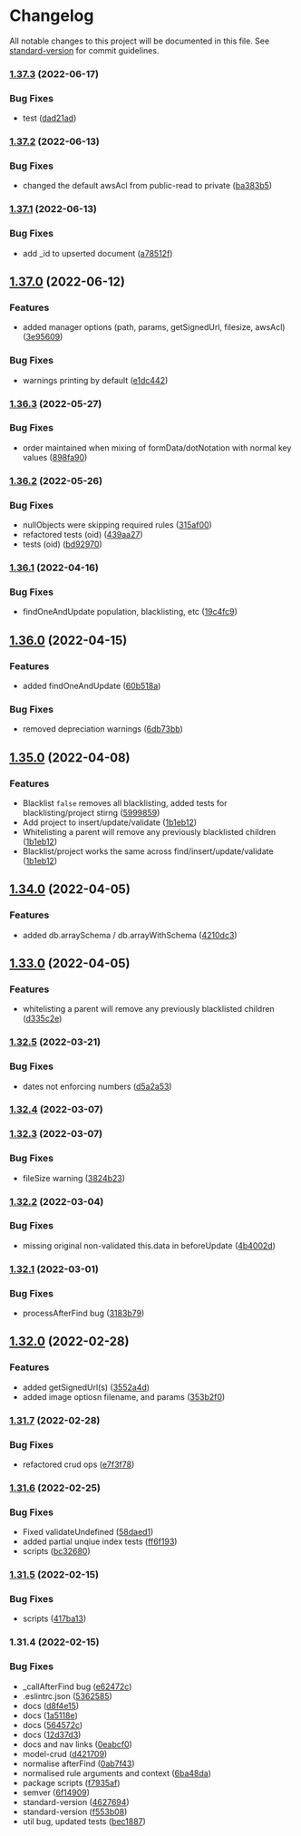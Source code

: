 # Changelog

All notable changes to this project will be documented in this file. See [standard-version](https://github.com/conventional-changelog/standard-version) for commit guidelines.

### [1.37.3](https://github.com/boycce/monastery/compare/1.37.2...1.37.3) (2022-06-17)


### Bug Fixes

* test ([dad21ad](https://github.com/boycce/monastery/commit/dad21ad9c014a45ccc50a4755daa12941d6b7465))

### [1.37.2](https://github.com/boycce/monastery/compare/1.37.1...1.37.2) (2022-06-13)


### Bug Fixes

* changed the default awsAcl from public-read to private ([ba383b5](https://github.com/boycce/monastery/commit/ba383b5f363dafe3b893e08de1a124b7ce96df44))

### [1.37.1](https://github.com/boycce/monastery/compare/1.37.0...1.37.1) (2022-06-13)


### Bug Fixes

* add _id to upserted document ([a78512f](https://github.com/boycce/monastery/commit/a78512f16b39422160756fe91ef4d4a3239f5890))

## [1.37.0](https://github.com/boycce/monastery/compare/1.36.3...1.37.0) (2022-06-12)


### Features

* added manager options (path, params, getSignedUrl, filesize, awsAcl) ([3e95609](https://github.com/boycce/monastery/commit/3e95609385820ecfd606500676fa87f8c9b4f02d))


### Bug Fixes

* warnings printing by default ([e1dc442](https://github.com/boycce/monastery/commit/e1dc442f20c78fcc65e19afaf5f0f8410bbcc31d))

### [1.36.3](https://github.com/boycce/monastery/compare/1.36.2...1.36.3) (2022-05-27)


### Bug Fixes

* order maintained when mixing of formData/dotNotation with normal key values ([898fa90](https://github.com/boycce/monastery/commit/898fa90a25e81ae1d2413e32ca67173fdef733a9))

### [1.36.2](https://github.com/boycce/monastery/compare/1.36.1...1.36.2) (2022-05-26)


### Bug Fixes

* nullObjects were skipping required rules ([315af00](https://github.com/boycce/monastery/commit/315af000ea274a165e58a39b850508bd3a417642))
* refactored tests (oid) ([439aa27](https://github.com/boycce/monastery/commit/439aa279c5073d1652b8a6b81f2fce7ae403b0d5))
* tests (oid) ([bd92970](https://github.com/boycce/monastery/commit/bd92970957c9cb0bd5e0a4b4c4433fd4b6c6b7d7))

### [1.36.1](https://github.com/boycce/monastery/compare/1.36.0...1.36.1) (2022-04-16)


### Bug Fixes

* findOneAndUpdate population, blacklisting, etc ([19c4fc9](https://github.com/boycce/monastery/commit/19c4fc96d8c94d9dd68af2a74af693c8dc7a4c17))

## [1.36.0](https://github.com/boycce/monastery/compare/1.35.0...1.36.0) (2022-04-15)


### Features

* added findOneAndUpdate ([60b518a](https://github.com/boycce/monastery/commit/60b518a1d09002a794e72fe3476c39c43c0c3b5e))


### Bug Fixes

* removed depreciation warnings ([6db73bb](https://github.com/boycce/monastery/commit/6db73bba7916b4c5c98a24fd03b34c0f776abb5c))

## [1.35.0](https://github.com/boycce/monastery/compare/1.34.0...1.35.0) (2022-04-08)


### Features

* Blacklist `false` removes all blacklisting, added tests for blacklisting/project stirng ([5999859](https://github.com/boycce/monastery/commit/599985972cc14b980148db26c03108feabf23756))
* Add project to insert/update/validate ([1b1eb12](https://github.com/boycce/monastery/commit/1b1eb12bc476ff82445a46489db64b37c13f9513))
* Whitelisting a parent will remove any previously blacklisted children ([1b1eb12](https://github.com/boycce/monastery/commit/1b1eb12bc476ff82445a46489db64b37c13f9513))
* Blacklist/project works the same across find/insert/update/validate ([1b1eb12](https://github.com/boycce/monastery/commit/1b1eb12bc476ff82445a46489db64b37c13f9513))

## [1.34.0](https://github.com/boycce/monastery/compare/1.33.0...1.34.0) (2022-04-05)


### Features

* added db.arraySchema / db.arrayWithSchema ([4210dc3](https://github.com/boycce/monastery/commit/4210dc33486de757a22d0973e661522e19230158))

## [1.33.0](https://github.com/boycce/monastery/compare/1.32.5...1.33.0) (2022-04-05)


### Features

* whitelisting a parent will remove any previously blacklisted children ([d335c2e](https://github.com/boycce/monastery/commit/d335c2e2e9e691b2c0b406f06cb9c2ed14f8bb25))

### [1.32.5](https://github.com/boycce/monastery/compare/1.32.4...1.32.5) (2022-03-21)


### Bug Fixes

* dates not enforcing numbers ([d5a2a53](https://github.com/boycce/monastery/commit/d5a2a533f497b3c9e50cbeb66407cf9bc08dd2e4))

### [1.32.4](https://github.com/boycce/monastery/compare/1.32.3...1.32.4) (2022-03-07)

### [1.32.3](https://github.com/boycce/monastery/compare/1.32.2...1.32.3) (2022-03-07)


### Bug Fixes

* fileSize warning ([3824b23](https://github.com/boycce/monastery/commit/3824b23883fad508e081d2a2bce1c340ec2775dc))

### [1.32.2](https://github.com/boycce/monastery/compare/1.32.1...1.32.2) (2022-03-04)


### Bug Fixes

* missing original non-validated this.data in beforeUpdate ([4b4002d](https://github.com/boycce/monastery/commit/4b4002d3d4d2609025cbb22cacecf948252be38b))

### [1.32.1](https://github.com/boycce/monastery/compare/1.32.0...1.32.1) (2022-03-01)


### Bug Fixes

* processAfterFind bug ([3183b79](https://github.com/boycce/monastery/commit/3183b79fc288665000b63e0221fbe8acf6f482aa))

## [1.32.0](https://github.com/boycce/monastery/compare/1.31.7...1.32.0) (2022-02-28)


### Features

* added getSignedUrl(s) ([3552a4d](https://github.com/boycce/monastery/commit/3552a4d0b21c192a256a590e3ac1cb48b31c6564))
* added image optiosn filename, and params ([353b2f0](https://github.com/boycce/monastery/commit/353b2f09ed429a5cd8d74a3b2e94493650fb52e4))

### [1.31.7](https://github.com/boycce/monastery/compare/1.31.6...1.31.7) (2022-02-28)


### Bug Fixes

* refactored crud ops ([e7f3f78](https://github.com/boycce/monastery/commit/e7f3f784e123e4a66586a4d9e733d5cac477b98b))

### [1.31.6](https://github.com/boycce/monastery/compare/1.31.5...1.31.6) (2022-02-25)


### Bug Fixes

* Fixed validateUndefined ([58daed1](https://github.com/boycce/monastery/commit/58daed1ca5317c061a4ddde280bf45b0a134ab30))
* added partial unqiue index tests ([ff6f193](https://github.com/boycce/monastery/commit/ff6f1938e333407ee17895873d2b42fa5263d7e3))
* scripts ([bc32680](https://github.com/boycce/monastery/commit/bc326809098ae24686158a0386fbbd6671d86c98))

### [1.31.5](https://github.com/boycce/monastery/compare/1.31.4...1.31.5) (2022-02-15)


### Bug Fixes

* scripts ([417ba13](https://github.com/boycce/monastery/commit/417ba13c1a0862f76fadf97d6d6d063a74e196bd))

### 1.31.4 (2022-02-15)


### Bug Fixes

* _callAfterFind bug ([e62472c](https://github.com/boycce/monastery/commit/e62472c191119135839b6d9e42b7f060bc7a508d))
* .eslintrc.json ([5362585](https://github.com/boycce/monastery/commit/53625857bbf798db97eddad9385799cb1ded97e2))
* docs ([d8f4e15](https://github.com/boycce/monastery/commit/d8f4e15913f672295cc118fda11ec23a412b4c62))
* docs ([1a5118e](https://github.com/boycce/monastery/commit/1a5118e4b389b55d30bf987991b59638b11613a9))
* docs ([564572c](https://github.com/boycce/monastery/commit/564572ce33dfb35fdd131e81d1dcc655f024b26e))
* docs ([12d37d3](https://github.com/boycce/monastery/commit/12d37d3b2d0b5ec577f9ed4deb9c929c8ea52a36))
* docs and nav links ([0eabcf0](https://github.com/boycce/monastery/commit/0eabcf0cd9a119a6ab1a07b92634e316995a2a83))
* model-crud ([d421709](https://github.com/boycce/monastery/commit/d421709a70e6611c78e049e98268153c9bafae6d))
* normalise afterFind ([0ab7f43](https://github.com/boycce/monastery/commit/0ab7f43f25b599e07d9ae751dc3bac8550e53c24))
* normalised rule arguments and context ([6ba48da](https://github.com/boycce/monastery/commit/6ba48da3b9c643620cebf5442e60bd0318d6780f))
* package scripts ([f7935af](https://github.com/boycce/monastery/commit/f7935afb0181ddb3e397bf804b34c841589dfcf0))
* semver ([6f14909](https://github.com/boycce/monastery/commit/6f14909f4405cf26dc04a8603cc3bac232b96798))
* standard-version ([4627694](https://github.com/boycce/monastery/commit/46276948f76b22eae946147f488c7e734a88c023))
* standard-version ([f553b08](https://github.com/boycce/monastery/commit/f553b08445eb7dd2e85f6bb447e2bb0bc38dda34))
* util bug, updated tests ([bec1887](https://github.com/boycce/monastery/commit/bec1887f56cb8582b606a066c913c191362a61b0))
